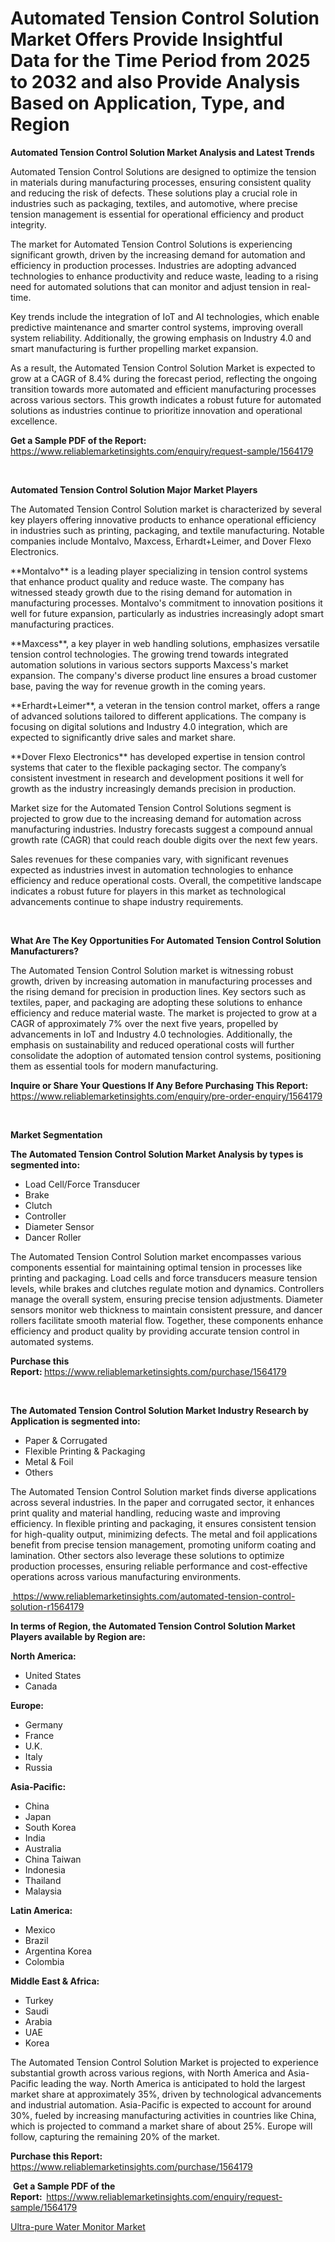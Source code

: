 <p><h1>Automated Tension Control Solution Market Offers Provide Insightful Data for the Time Period from 2025 to 2032 and also Provide Analysis Based on Application, Type, and Region</h1></p><p><strong>Automated Tension Control Solution Market Analysis and Latest Trends</strong></p>
<p><p>Automated Tension Control Solutions are designed to optimize the tension in materials during manufacturing processes, ensuring consistent quality and reducing the risk of defects. These solutions play a crucial role in industries such as packaging, textiles, and automotive, where precise tension management is essential for operational efficiency and product integrity.</p><p>The market for Automated Tension Control Solutions is experiencing significant growth, driven by the increasing demand for automation and efficiency in production processes. Industries are adopting advanced technologies to enhance productivity and reduce waste, leading to a rising need for automated solutions that can monitor and adjust tension in real-time. </p><p>Key trends include the integration of IoT and AI technologies, which enable predictive maintenance and smarter control systems, improving overall system reliability. Additionally, the growing emphasis on Industry 4.0 and smart manufacturing is further propelling market expansion. </p><p>As a result, the Automated Tension Control Solution Market is expected to grow at a CAGR of 8.4% during the forecast period, reflecting the ongoing transition towards more automated and efficient manufacturing processes across various sectors. This growth indicates a robust future for automated solutions as industries continue to prioritize innovation and operational excellence.</p></p>
<p><strong>Get a Sample PDF of the Report:&nbsp;</strong> <a href="https://www.reliablemarketinsights.com/enquiry/request-sample/1564179?utm_campaign=2981&utm_medium=2&utm_source=Github&utm_content=ia&utm_term=11042025&utm_id=automated-tension-control-solution">https://www.reliablemarketinsights.com/enquiry/request-sample/1564179</a></p>
<p>&nbsp;</p>
<p><strong>Automated Tension Control Solution Major Market Players</strong></p>
<p><p>The Automated Tension Control Solution market is characterized by several key players offering innovative products to enhance operational efficiency in industries such as printing, packaging, and textile manufacturing. Notable companies include Montalvo, Maxcess, Erhardt+Leimer, and Dover Flexo Electronics.</p><p>**Montalvo** is a leading player specializing in tension control systems that enhance product quality and reduce waste. The company has witnessed steady growth due to the rising demand for automation in manufacturing processes. Montalvo's commitment to innovation positions it well for future expansion, particularly as industries increasingly adopt smart manufacturing practices.</p><p>**Maxcess**, a key player in web handling solutions, emphasizes versatile tension control technologies. The growing trend towards integrated automation solutions in various sectors supports Maxcess's market expansion. The company's diverse product line ensures a broad customer base, paving the way for revenue growth in the coming years.</p><p>**Erhardt+Leimer**, a veteran in the tension control market, offers a range of advanced solutions tailored to different applications. The company is focusing on digital solutions and Industry 4.0 integration, which are expected to significantly drive sales and market share.</p><p>**Dover Flexo Electronics** has developed expertise in tension control systems that cater to the flexible packaging sector. The company’s consistent investment in research and development positions it well for growth as the industry increasingly demands precision in production.</p><p>Market size for the Automated Tension Control Solutions segment is projected to grow due to the increasing demand for automation across manufacturing industries. Industry forecasts suggest a compound annual growth rate (CAGR) that could reach double digits over the next few years.</p><p>Sales revenues for these companies vary, with significant revenues expected as industries invest in automation technologies to enhance efficiency and reduce operational costs. Overall, the competitive landscape indicates a robust future for players in this market as technological advancements continue to shape industry requirements.</p></p>
<p>&nbsp;</p>
<p><strong>What Are The Key Opportunities For Automated Tension Control Solution Manufacturers?</strong></p>
<p><p>The Automated Tension Control Solution market is witnessing robust growth, driven by increasing automation in manufacturing processes and the rising demand for precision in production lines. Key sectors such as textiles, paper, and packaging are adopting these solutions to enhance efficiency and reduce material waste. The market is projected to grow at a CAGR of approximately 7% over the next five years, propelled by advancements in IoT and Industry 4.0 technologies. Additionally, the emphasis on sustainability and reduced operational costs will further consolidate the adoption of automated tension control systems, positioning them as essential tools for modern manufacturing.</p></p>
<p><strong>Inquire or Share Your Questions If Any Before Purchasing This Report:</strong> <a href="https://www.reliablemarketinsights.com/enquiry/pre-order-enquiry/1564179?utm_campaign=2981&utm_medium=2&utm_source=Github&utm_content=ia&utm_term=11042025&utm_id=automated-tension-control-solution">https://www.reliablemarketinsights.com/enquiry/pre-order-enquiry/1564179</a></p>
<p>&nbsp;</p>
<p><strong>Market Segmentation</strong></p>
<p><strong>The Automated Tension Control Solution Market Analysis by types is segmented into:</strong></p>
<p><ul><li>Load Cell/Force Transducer</li><li>Brake</li><li>Clutch</li><li>Controller</li><li>Diameter Sensor</li><li>Dancer Roller</li></ul></p>
<p><p>The Automated Tension Control Solution market encompasses various components essential for maintaining optimal tension in processes like printing and packaging. Load cells and force transducers measure tension levels, while brakes and clutches regulate motion and dynamics. Controllers manage the overall system, ensuring precise tension adjustments. Diameter sensors monitor web thickness to maintain consistent pressure, and dancer rollers facilitate smooth material flow. Together, these components enhance efficiency and product quality by providing accurate tension control in automated systems.</p></p>
<p><strong>Purchase this Report:&nbsp;</strong><a href="https://www.reliablemarketinsights.com/purchase/1564179?utm_campaign=2981&utm_medium=2&utm_source=Github&utm_content=ia&utm_term=11042025&utm_id=automated-tension-control-solution">https://www.reliablemarketinsights.com/purchase/1564179</a></p>
<p>&nbsp;</p>
<p><strong>The Automated Tension Control Solution Market Industry Research by Application is segmented into:</strong></p>
<p><ul><li>Paper & Corrugated</li><li>Flexible Printing & Packaging</li><li>Metal & Foil</li><li>Others</li></ul></p>
<p><p>The Automated Tension Control Solution market finds diverse applications across several industries. In the paper and corrugated sector, it enhances print quality and material handling, reducing waste and improving efficiency. In flexible printing and packaging, it ensures consistent tension for high-quality output, minimizing defects. The metal and foil applications benefit from precise tension management, promoting uniform coating and lamination. Other sectors also leverage these solutions to optimize production processes, ensuring reliable performance and cost-effective operations across various manufacturing environments.</p></p>
<p><a href="https://www.reliablemarketinsights.com/automated-tension-control-solution-r1564179?utm_campaign=2981&utm_medium=2&utm_source=Github&utm_content=ia&utm_term=11042025&utm_id=automated-tension-control-solution">&nbsp;https://www.reliablemarketinsights.com/automated-tension-control-solution-r1564179</a></p>
<p><strong>In terms of Region, the Automated Tension Control Solution Market Players available by Region are:</strong></p>
<p>
    <p> <strong> North America: </strong>
        <ul>
            <li>United States</li>
            <li>Canada</li>
        </ul>
        </p> 
    <p> <strong> Europe: </strong>
        <ul>
            <li>Germany</li>
            <li>France</li>
            <li>U.K.</li>
            <li>Italy</li>
            <li>Russia</li>
        </ul>
        </p> 
    <p> <strong> Asia-Pacific: </strong>
        <ul>
            <li>China</li>
            <li>Japan</li>
            <li>South Korea</li>
            <li>India</li>
            <li>Australia</li>
            <li>China Taiwan</li>
            <li>Indonesia</li>
            <li>Thailand</li>
            <li>Malaysia</li>
        </ul>
        </p> 
    <p> <strong> Latin America: </strong>
        <ul>
            <li>Mexico</li>
            <li>Brazil</li>
            <li>Argentina Korea</li>
            <li>Colombia</li>
        </ul>
        </p> 
    <p> <strong> Middle East & Africa: </strong>
        <ul>
            <li>Turkey</li>
            <li>Saudi</li>
            <li>Arabia</li>
            <li>UAE</li>
            <li>Korea</li>
        </ul>
    </p>
    </p>
<p><p>The Automated Tension Control Solution Market is projected to experience substantial growth across various regions, with North America and Asia-Pacific leading the way. North America is anticipated to hold the largest market share at approximately 35%, driven by technological advancements and industrial automation. Asia-Pacific is expected to account for around 30%, fueled by increasing manufacturing activities in countries like China, which is projected to command a market share of about 25%. Europe will follow, capturing the remaining 20% of the market.</p></p>
<p><strong>Purchase this Report: </strong><a href="https://www.reliablemarketinsights.com/purchase/1564179?utm_campaign=2981&utm_medium=2&utm_source=Github&utm_content=ia&utm_term=11042025&utm_id=automated-tension-control-solution">https://www.reliablemarketinsights.com/purchase/1564179</a></p>
<p>&nbsp;<strong>Get a Sample PDF of the Report:&nbsp;&nbsp;</strong><a href="https://www.reliablemarketinsights.com/enquiry/request-sample/1564179?utm_campaign=2981&utm_medium=2&utm_source=Github&utm_content=ia&utm_term=11042025&utm_id=automated-tension-control-solution">https://www.reliablemarketinsights.com/enquiry/request-sample/1564179</a></p>
<p><strong></strong></p>
<p><p><a href="https://github.com/alablisepah/Market-Research-Report-List-1/blob/main/ultra-pure-water-monitor-market.md?utm_campaign=2981&utm_medium=2&utm_source=Github&utm_content=ia&utm_term=11042025&utm_id=automated-tension-control-solution">Ultra-pure Water Monitor Market</a></p></p>